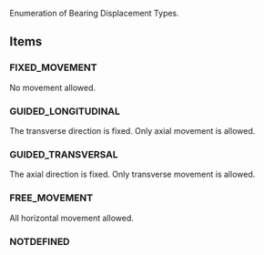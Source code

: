 Enumeration of Bearing Displacement Types.

## Items

### FIXED_MOVEMENT
No movement allowed.

### GUIDED_LONGITUDINAL
The transverse direction is fixed. Only axial movement is allowed.

### GUIDED_TRANSVERSAL
The axial direction is fixed. Only transverse movement is allowed.

### FREE_MOVEMENT
All horizontal movement allowed.

### NOTDEFINED

